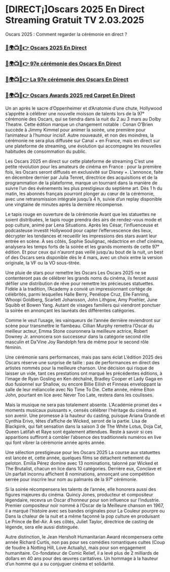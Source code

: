 # [DIRECT¡]Oscars 2025 En Direct Streaming Gratuit TV 2.03.2025

Oscars 2025 : Comment regarder la cérémonie en direct ?

<h3><a href="https://tinyurl.com/yyhvh6eh">🔴🌍📺📱👉 Oscars 2025 En Direct</a></h3>

<h3><a href="https://tinyurl.com/yyhvh6eh">🔴🌍📺📱👉 97e cérémonie des Oscars En Direct</a></h3>

<h3><a href="https://tinyurl.com/yyhvh6eh">🔴🌍📺📱👉 La 97e cérémonie des Oscars En Direct</a></h3>

<h3><a href="https://tinyurl.com/yyhvh6eh">🔴🌍📺📱👉 Oscars Awards 2025 red Carpet En Direct</a></h3>

Un an après le sacre d’Oppenheimer et d’Anatomie d’une chute, Hollywood s’apprête à célébrer une nouvelle moisson de talents lors de la 97ᵉ cérémonie des Oscars, qui se tiendra dans la nuit du 2 au 3 mars au Dolby Theatre. Cette édition marque un changement notable : Conan O’Brien succède à Jimmy Kimmel pour animer la soirée, une première pour l’animateur à l’humour incisif. Autre nouveauté, et non des moindres, la cérémonie ne sera plus diffusée sur Canal + en France, mais en direct sur une plateforme de streaming, une évolution qui accompagne les nouvelles habitudes de consommation du public.

Les Oscars 2025 en direct sur cette plateforme de streaming C’est une petite révolution pour les amateurs de cinéma en France : pour la première fois, les Oscars seront diffusés en exclusivité sur Disney +. L’annonce, faite en décembre dernier par Julia Tenret, directrice des acquisitions et de la programmation de la plateforme, marque un tournant dans la manière de suivre l’un des événements les plus prestigieux du septième art. Dès 1 h du matin, les abonnés français pourront plonger au cœur de la cérémonie, avec une retransmission intégrale jusqu’à 4 h, suivie d’un replay disponible une vingtaine de minutes après la dernière récompense.

Le tapis rouge en ouverture de la cérémonie Avant que les statuettes ne soient distribuées, le tapis rouge prendra des airs de rendez-vous mode et pop culture, animé par Lena Situations. Après les César, l’influenceuse et podcasteuse investit Hollywood pour capter l’effervescence des lieux, décrypter les tendances et recueillir les impressions des stars avant leur entrée en scène. À ses côtés, Sophie Soulignac, rédactrice en chef cinéma, analysera les temps forts de la soirée et les grands moments de cette 97ᵉ édition. Et pour ceux qui n’auront pas veillé jusqu’au bout de la nuit, un best of des Oscars sera disponible dès le 4 mars, avec un choix entre la version originale, la VF ou la VO sous-titrée.

Une pluie de stars pour remettre les Oscars Les Oscars 2025 ne se contenteront pas de célébrer les grands noms du cinéma, ils feront aussi défiler une distribution de rêve pour remettre les précieuses statuettes. Fidèle à la tradition, l’Academy a convié un impressionnant cortège de célébrités, parmi lesquelles Halle Berry, Penélope Cruz, Elle Fanning, Whoopi Goldberg, Scarlett Johansson, John Lithgow, Amy Poehler, June Squibb et Bowen Yang. Autant de visages familiers qui viendront ponctuer la soirée en annonçant les lauréats des différentes catégories.

Comme le veut l’usage, les vainqueurs de l’année dernière reviendront sur scène pour transmettre le flambeau. Cillian Murphy remettra l’Oscar du meilleur acteur, Emma Stone couronnera la meilleure actrice, Robert Downey Jr. annoncera son successeur dans la catégorie second rôle masculin et Da’Vine Joy Randolph fera de même pour le second rôle féminin.

Une cérémonie sans performances, mais pas sans éclat L’édition 2025 des Oscars réserve une surprise de taille : pas de performances en direct des artistes nommés pour la meilleure chanson. Une décision qui risque de laisser un vide, tant ces prestations ont marqué les précédentes éditions, à l’image de Ryan Gosling en Ken déchaîné, Bradley Cooper et Lady Gaga en duo fusionnel sur Shallow, ou encore Billie Eilish et Finneas enveloppant la salle de leur mélancolie avec No Time To Die. Cette année, même Elton John, pourtant en lice avec Never Too Late, restera dans les coulisses.

Mais la musique ne sera pas totalement absente. L’Académie promet des « moments musicaux puissants », censés célébrer l’héritage du cinéma et son avenir. Une promesse à la hauteur du casting, puisque Ariana Grande et Cynthia Erivo, têtes d’affiche de Wicked, seront de la partie. Lisa de Blackpink, qui fait sensation dans la saison 3 de The White Lotus, Doja Cat, Queen Latifah et Raye sont également attendues. Reste à savoir si ces apparitions suffiront à combler l’absence des traditionnels numéros en live qui font vibrer la cérémonie année après année.

Une sélection prestigieuse pour les Oscars 2025 La course aux statuettes est lancée et, cette année, quelques films se détachent nettement du peloton. Emilia Pérez domine avec 13 nominations, talonné par Wicked et The Brutalist, chacun en lice dans 10 catégories. Derrière eux, Conclave et Un parfait inconnu affichent 8 nominations, annonçant une compétition serrée pour inscrire leur nom au palmarès de la 97ᵉ cérémonie.

Si la soirée récompensera les talents de l’année, elle honorera aussi des figures majeures du cinéma. Quincy Jones, producteur et compositeur légendaire, recevra un Oscar d’honneur pour son influence sur l’industrie. Premier compositeur noir nommé à l’Oscar de la Meilleure chanson en 1967, il a marqué l’histoire avec ses bandes originales pour La Couleur pourpre ou Dans la chaleur de la nuit et a même façonné la pop culture en produisant Le Prince de Bel-Air. À ses côtés, Juliet Taylor, directrice de casting de légende, sera elle aussi distinguée.

Autre distinction, le Jean Hersholt Humanitarian Award récompensera cette année Richard Curtis, non pas pour ses comédies romantiques cultes (Coup de foudre à Notting Hill, Love Actually), mais pour son engagement humanitaire. Co-fondateur de Comic Relief, il a levé plus de 2 milliards de dollars en 40 ans pour des œuvres caritatives. Un hommage à la hauteur d’un homme qui a su conjuguer cinéma et solidarité.
